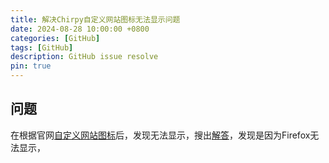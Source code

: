 ```yaml
---
title: 解决Chirpy自定义网站图标无法显示问题
date: 2024-08-28 10:00:00 +0800
categories: [GitHub]
tags: [GitHub]
description: GitHub issue resolve
pin: true
---
```


## 问题
在根据官网[自定义网站图标](https://chirpy.cotes.page/posts/customize-the-favicon/)后，发现无法显示，搜出[解答](https://stackoverflow.com/questions/30551501/unable-to-set-favicon-using-jekyll-and-github-pages)，发现是因为Firefox无法显示，
